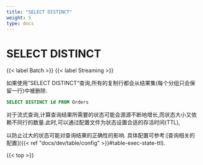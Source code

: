 ```yaml
---
title: "SELECT DISTINCT"
weight: 5
type: docs
---
```

<!--
Licensed to the Apache Software Foundation (ASF) under one
or more contributor license agreements.  See the NOTICE file
distributed with this work for additional information
regarding copyright ownership.  The ASF licenses this file
to you under the Apache License, Version 2.0 (the
"License"); you may not use this file except in compliance
with the License.  You may obtain a copy of the License at

  http://www.apache.org/licenses/LICENSE-2.0

Unless required by applicable law or agreed to in writing,
software distributed under the License is distributed on an
"AS IS" BASIS, WITHOUT WARRANTIES OR CONDITIONS OF ANY
KIND, either express or implied.  See the License for the
specific language governing permissions and limitations
under the License.
-->

# SELECT DISTINCT

{{< label Batch >}} {{< label Streaming >}}

如果使用”SELECT DISTINCT“查询,所有的复制行都会从结果集(每个分组只会保留一行)中被删除.

```sql
SELECT DISTINCT id FROM Orders
```

对于流式查询,计算查询结果所需要的状态可能会源源不断地增长,而状态大小又依赖不同行的数量.此时,可以通过配置文件为状态设置合适的存活时间(TTL),

以防止过大的状态可能对查询结果的正确性的影响. 具体配置可参考:[查询相关的配置]({{< ref "docs/dev/table/config" >}}#table-exec-state-ttl).

{{< top >}}
